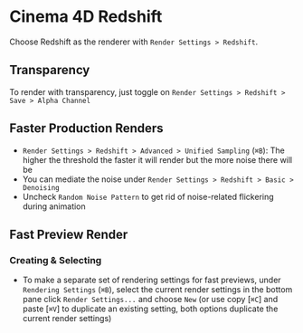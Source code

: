 # Cinema 4D Redshift

Choose Redshift as the renderer with `Render Settings > Redshift`.

## Transparency

To render with transparency, just toggle on `Render Settings > Redshift > Save > Alpha Channel`

## Faster Production Renders

- `Render Settings > Redshift > Advanced > Unified Sampling` (`⌘B`): The higher the threshold the faster it will render but the more noise there will be
- You can mediate the noise under  `Render Settings > Redshift > Basic > Denoising`
- Uncheck `Random Noise Pattern` to get rid of noise-related flickering during animation

## Fast Preview Render

### Creating & Selecting

- To make a separate set of rendering settings for fast previews, under `Rendering Settings` (`⌘B`), select the current render settings in the bottom pane click `Render Settings...` and choose `New` (or use copy [`⌘C`] and paste [`⌘V`] to duplicate an existing setting, both options duplicate the current render settings)
